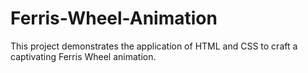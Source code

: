 # Ferris-Wheel-Animation
This project demonstrates the application of HTML and CSS to craft a captivating Ferris Wheel animation.
